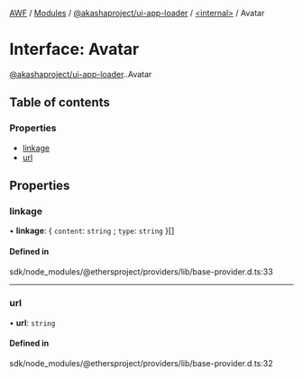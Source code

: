 [AWF](../README.md) / [Modules](../modules.md) / [@akashaproject/ui-app-loader](../modules/akashaproject_ui_app_loader.md) / [<internal\>](../modules/akashaproject_ui_app_loader._internal_.md) / Avatar

# Interface: Avatar

[@akashaproject/ui-app-loader](../modules/akashaproject_ui_app_loader.md).[<internal>](../modules/akashaproject_ui_app_loader._internal_.md).Avatar

## Table of contents

### Properties

- [linkage](akashaproject_ui_app_loader._internal_.Avatar.md#linkage)
- [url](akashaproject_ui_app_loader._internal_.Avatar.md#url)

## Properties

### linkage

• **linkage**: { `content`: `string` ; `type`: `string`  }[]

#### Defined in

sdk/node_modules/@ethersproject/providers/lib/base-provider.d.ts:33

___

### url

• **url**: `string`

#### Defined in

sdk/node_modules/@ethersproject/providers/lib/base-provider.d.ts:32
